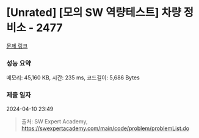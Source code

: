 # [Unrated] [모의 SW 역량테스트] 차량 정비소 - 2477 

[문제 링크](https://swexpertacademy.com/main/code/problem/problemDetail.do?contestProbId=AV6c6bgaIuoDFAXy) 

### 성능 요약

메모리: 45,160 KB, 시간: 235 ms, 코드길이: 5,686 Bytes

### 제출 일자

2024-04-10 23:49



> 출처: SW Expert Academy, https://swexpertacademy.com/main/code/problem/problemList.do